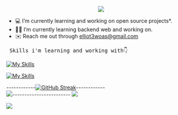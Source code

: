 <p align="center">
  <!-- Typing SVG by DenverCoder1 - https://github.com/DenverCoder1/readme-typing-svg -->
  <a href="https://github.com/DenverCoder1/readme-typing-svg">
    <img src="https://readme-typing-svg.demolab.com/?lines=elliot%20woas%20;back-end%20developer%20;&font=Fira%20Code&center=true&width=440&height=45&color=FA0606&vCenter=true&pause=1000&size=22" /></a>
</p>

- 💻 I’m currently learning and working on open source projects*.
- 🧑‍💻 I’m currently learning backend web and working on.
- ✉️ Reach me out through [elliot3woas@gmail.com](mailto:mahdi1382bbamdad@gmail.com)

<pre> Skills i'm learning and working with👇                            I know a little about and I worked👇</pre>

  [![My Skills](https://skillicons.dev/icons?i=js,ts,nodejs,express,mongodb,postman,postma,npm,prisma,py,solidity,sqlite&perline=12)](https://skillicons.dev)

[![My Skills](https://skillicons.dev/icons?i=git,github,linux,vercel,vscode,bots,postma,npm,vite,react,graphql,docker&perline=12)](https://skillicons.dev)

------------[![GitHub Streak](https://streak-stats.demolab.com/?user=elliotwoas&theme=react&hide_border=true&border_radius=4&card_width=684)](https://git.io/streak-stats)------------
<br>
![](http://github-profile-summary-cards.vercel.app/api/cards/stats?username=elliotwoas&theme=react)------------------------
![](http://github-profile-summary-cards.vercel.app/api/cards/productive-time?username=elliotWoas&theme=react&utcOffset=8)

![](https://user-images.githubusercontent.com/73097560/115834477-dbab4500-a447-11eb-908a-139a6edaec5c.gif)
